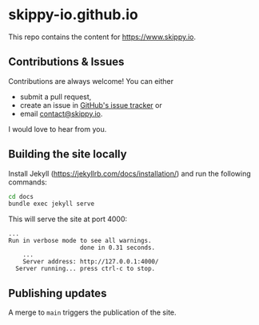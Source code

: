 # skippy-io.github.io

This repo contains the content for https://www.skippy.io.

## Contributions & Issues

Contributions are always welcome! You can either 
- submit a pull request,
- create an issue in 
[GitHub's issue tracker](https://github.com/skippy-io/skippy-io.github.io/issues) or 
- email [contact@skippy.io](mailto:contact@skippy.io).

I would love to hear from you.

## Building the site locally

Install Jekyll (https://jekyllrb.com/docs/installation/) and run the following commands:

```sh
cd docs
bundle exec jekyll serve
```

This will serve the site at port 4000:
```
...
Run in verbose mode to see all warnings.
                    done in 0.31 seconds.
    ...
    Server address: http://127.0.0.1:4000/
  Server running... press ctrl-c to stop.

```

## Publishing updates

A merge to `main` triggers the publication of the site.